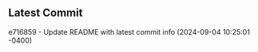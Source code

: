 
## Latest Commit
e716859 - Update README with latest commit info (2024-09-04 10:25:01 -0400) <Yunxi-Zhou>
